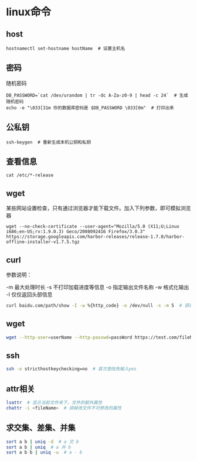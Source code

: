# linux命令

## host

``` shell
hostnamectl set-hostname hostName  # 设置主机名
```

## 密码

随机密码
``` shell
DB_PASSWORD=`cat /dev/urandom | tr -dc A-Za-z0-9 | head -c 24`  # 生成随机密码
echo -e "\033[31m 你的数据库密码是 $DB_PASSWORD \033[0m"  # 打印出来
```

## 公私钥

``` shell
ssh-keygen  # 重新生成本机公钥和私钥
```

## 查看信息

``` shell
cat /etc/*-release
```

## wget

某些网站设置检查，只有通过浏览器才能下载文件。加入下列参数，即可模拟浏览器

``` shell
wget --no-check-certificate --user-agent="Mozilla/5.0 (X11;U;Linux i686;en-US;rv:1.9.0.3) Geco/2008092416 Firefox/3.0.3" https://storage.googleapis.com/harbor-releases/release-1.7.0/harbor-offline-installer-v1.7.5.tgz
```

## curl

参数说明：

-m 最大处理时长
-s 不打印加载进度等信息
-o 指定输出文件名称
-w 格式化输出
-I 仅仅返回头部信息

``` bash
curl baidu.com/path/show -I -w %{http_code} -o /dev/null -s -m 5  # 获取网页状态码，最多等5秒
```

## wget

``` bash
wget --http-user=userName --http-passwd=passWord https://test.com/fileName.txt  # 用于度过http中的auth验证
```

## ssh

``` bash
ssh -o stricthostkeychecking=no  # 首次登陆免输入yes
```

## attr相关

``` bash
lsattr  # 显示当前文件夹下，文件的额外属性
chattr -i <fileName>  # 排掉改文件不可修改的属性
```

## 求交集、差集、并集

```bash
sort a b | uniq -d  # a 交 b
sort a b | uniq  # a 并 b
sort a b b | uniq -u  # a - b
```

